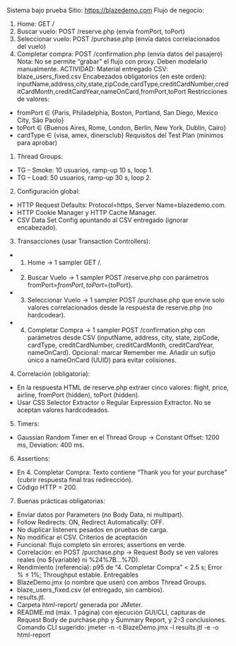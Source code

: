 Sistema bajo prueba
Sitio: https://blazedemo.com
Flujo de negocio:
1. Home: GET /
2. Buscar vuelo: POST /reserve.php (envía fromPort, toPort)
3. Seleccionar vuelo: POST /purchase.php (envía datos correlacionados del vuelo)
4. Completar compra: POST /confirmation.php (envía datos del pasajero)
Nota: No se permite “grabar” el flujo con proxy. Deben modelarlo manualmente.
ACTIVIDAD:
Material entregado
CSV: blaze_users_fixed.csv
Encabezados obligatorios (en este orden):
inputName,address,city,state,zipCode,cardType,creditCardNumber,creditCardMonth,creditCardYear,nameOnCard,fromPort,toPort
Restricciones de valores:
- fromPort ∈ {Paris, Philadelphia, Boston, Portland, San Diego, Mexico City, São Paolo}
- toPort ∈ {Buenos Aires, Rome, London, Berlin, New York, Dublin, Cairo}
- cardType ∈ {visa, amex, dinersclub}
Requisitos del Test Plan (mínimos para aprobar)
1) Thread Groups:
- TG – Smoke: 10 usuarios, ramp-up 10 s, loop 1.
- TG – Load: 50 usuarios, ramp-up 30 s, loop 2.
2) Configuración global:
- HTTP Request Defaults: Protocol=https, Server Name=blazedemo.com.
- HTTP Cookie Manager y HTTP Cache Manager.
- CSV Data Set Config apuntando al CSV entregado (ignorar encabezado).
3) Transacciones (usar Transaction Controllers):
- 1. Home → 1 sampler GET /.
- 2. Buscar Vuelo → 1 sampler POST /reserve.php con parámetros fromPort=${fromPort}, toPort=${toPort}.
- 3. Seleccionar Vuelo → 1 sampler POST /purchase.php que envíe solo valores correlacionados desde la respuesta de reserve.php (no hardcodear).
- 4. Completar Compra → 1 sampler POST /confirmation.php con parámetros desde CSV (inputName, address, city, state, zipCode, cardType, creditCardNumber, creditCardMonth, creditCardYear, nameOnCard).
Opcional: marcar Remember me. Añadir un sufijo único a nameOnCard (UUID) para evitar colisiones.
4) Correlación (obligatoria):
- En la respuesta HTML de reserve.php extraer cinco valores: flight, price, airline, fromPort (hidden), toPort (hidden).
- Usar CSS Selector Extractor o Regular Expression Extractor. No se aceptan valores hardcodeados.
5) Timers:
- Gaussian Random Timer en el Thread Group → Constant Offset: 1200 ms, Deviation: 400 ms.
6) Assertions:
- En 4. Completar Compra: Texto contiene “Thank you for your purchase” (cubrir respuesta final tras redirección).
- Código HTTP = 200.
7) Buenas prácticas obligatorias:
- Enviar datos por Parameters (no Body Data, ni multipart).
- Follow Redirects: ON, Redirect Automatically: OFF.
- No duplicar listeners pesados en pruebas de carga.
- No modificar el CSV.
Criterios de aceptación
- Funcional: flujo completo sin errores; assertions en verde.
- Correlación: en POST /purchase.php → Request Body se ven valores reales (no ${variable} ni %24%7B…%7D).
- Rendimiento (referencia): p95 de “4. Completar Compra” < 2.5 s; Error % ≤ 1%; Throughput estable.
Entregables
- BlazeDemo.jmx (o nombre que usen) con ambos Thread Groups.
- blaze_users_fixed.csv (el entregado, sin cambios).
- results.jtl.
- Carpeta html-report/ generada por JMeter.
- README.md (máx. 1 página) con ejecución GUI/CLI, capturas de Request Body de purchase.php y Summary Report, y 2–3 conclusiones.
Comando CLI sugerido:
jmeter -n -t BlazeDemo.jmx -l results.jtl -e -o html-report